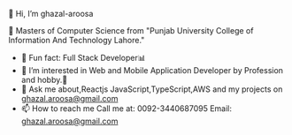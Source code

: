  👋 Hi, I’m ghazal-aroosa

  🔭 Masters of Computer Science
       from "Punjab University College of Information And Technology Lahore."
- 💞️  Fun fact: Full Stack Developer📊
- 👀 I’m interested in Web and Mobile Application Developer by Profession and hobby.🚀 
- 🌱 Ask me about,Reactjs JavaScript,TypeScript,AWS and my projects on ghazal.aroosa@gmail.com
- 📫 How to reach me
     Call me at: 0092-3440687095
     Email: ghazal.aroosa@gmail.com




<!---
ghazal-aroosa/ghazal-aroosa is a ✨ special ✨ repository because its `README.md` (this file) appears on your GitHub profile.
You can click the Preview link to take a look at your changes.
--->

